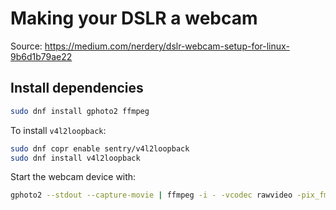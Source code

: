 # Making your DSLR a webcam
Source: https://medium.com/nerdery/dslr-webcam-setup-for-linux-9b6d1b79ae22 


## Install dependencies
```bash
sudo dnf install gphoto2 ffmpeg
```

To install `v4l2loopback`:
```bash
sudo dnf copr enable sentry/v4l2loopback
sudo dnf install v4l2loopback
```

Start the webcam device with:
```bash
gphoto2 --stdout --capture-movie | ffmpeg -i - -vcodec rawvideo -pix_fmt yuv420p -threads 0 -f v4l2 /dev/video4
```
